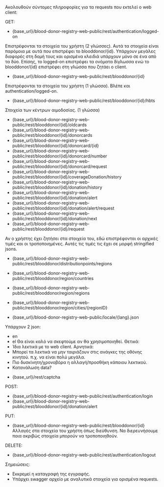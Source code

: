 Ακολουθούν σύντομες πληροφορίες για τα requests που εκτελεί ο web client:

GET:

* {base_url}/blood-donor-registry-web-public/rest/authentication/logged-on

Επιστρέφονται τα στοιχεία του χρήστη (2 γλώσσες).
Αυτά τα στοιχεία είναι παρόμοια με αυτά που επιστρέφει το  blooddonor/{id}.
Υπάρχουν μεγάλες διαφορές στη δομή τους και ορισμένα κλειδιά υπάρχουν μόνο σε
ένα από τα δύο.
Επίσης, το logged-on επιστρέφει τα ονόματα δίγλωσσα ενώ το blooddonor/{id}
επιστρέφει στη γλώσσα που ζητάει ο client.

* {base_url}/blood-donor-registry-web-public/rest/blooddonor/{id}

Επιστρέφονται τα στοιχεία του χρήστη (1 γλώσσα).
Βλέπε και authentication/logged-on.

* {base_url}/blood-donor-registry-web-public/rest/blooddonor/{id}/hbts

Στοιχεία των κέντρων αιμοδοσίας. (1 γλώσσα)

* {base_url}/blood-donor-registry-web-public/rest/blooddonor/{id}/oldcards
* {base_url}/blood-donor-registry-web-public/rest/blooddonor/{id}/donorcards
* {base_url}/blood-donor-registry-web-public/rest/blooddonor/{id}/donorcard/{id}
* {base_url}/blood-donor-registry-web-public/rest/blooddonor/{id}/donorcard/number
* {base_url}/blood-donor-registry-web-public/rest/blooddonor/{id}/donorcard/request
* {base_url}/blood-donor-registry-web-public/rest/blooddonor/{id}/coverageDonation/history
* {base_url}/blood-donor-registry-web-public/rest/blooddonor/{id}/donation/history
* {base_url}/blood-donor-registry-web-public/rest/blooddonor/{id}/donation/alert
* {base_url}/blood-donor-registry-web-public/rest/blooddonor/{id}/donation/alert/request
* {base_url}/blood-donor-registry-web-public/rest/blooddonor/{id}/donation/next
* {base_url}/blood-donor-registry-web-public/rest/blooddonor/{id}/request

Αν ο χρήστης έχει ζητήσει στα στοιχεία του, εδώ επιστρέφονται οι αρχικές τιμές
και οι τροποποιημένες. Αυτές τις τιμές τις έχει σε μορφή stringified jsons.

* {base_url}/blood-donor-registry-web-public/rest/blooddonor/distributionpoints/regions
* {base_url}/blood-donor-registry-web-public/rest/blooddonor/region/countries
* {base_url}/blood-donor-registry-web-public/rest/blooddonor/region/regions
* {base_url}/blood-donor-registry-web-public/rest/blooddonor/region/cities/{regionID}

* {base_url}/blood-donor-registry-web-public/locale/{lang}.json

Υπάρχουν 2 json:
  - en
  - el
Θα είναι καλό να σκεφτούμε αν θα χρησιμοποιηθεί.
Θετικά:
  - Ίδια λεκτικά με το web client.
Αρνητικά:
  - Μπορεί τα λεκτικά να μην ταιριάζουν στις ανάγκες της οθόνης κινητού.
    π.χ. να είναι πολύ μεγάλα.
  - Πιο δυσκίνητη/χρονοβόρα η αλλαγή/προσθήκη κάποιου λεκτικού.
  - Κατανάλωση data?

* {base_url}/rest/captcha


POST:
* {base_url}/blood-donor-registry-web-public/rest/authentication/login
* {base_url}/blood-donor-registry-web-public/rest/blooddonor/{id}/donation/alert

PUT:
* {base_url}/blood-donor-registry-web-public/rest/blooddonor/{id}
Αλλαγές στα στοιχεία του χρήστη όπως διεύθυνση.
Να διερευνήσουμε ποια ακριβώς στοιχεία μπορούν να τροποποιηθούν.

DELETE:
* {base_url}/blood-donor-registry-web-public/rest/authentication/logout

Σημειώσεις:
* Εκκρεμεί η καταγραφή της εγγραφής.
* Υπάρχει swagger αρχείο με αναλυτικά στοιχεία για ορισμένα requests.
